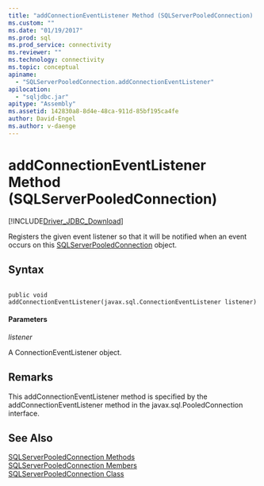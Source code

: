 ```yaml
---
title: "addConnectionEventListener Method (SQLServerPooledConnection) | Microsoft Docs"
ms.custom: ""
ms.date: "01/19/2017"
ms.prod: sql
ms.prod_service: connectivity
ms.reviewer: ""
ms.technology: connectivity
ms.topic: conceptual
apiname: 
  - "SQLServerPooledConnection.addConnectionEventListener"
apilocation: 
  - "sqljdbc.jar"
apitype: "Assembly"
ms.assetid: 142830a8-8d4e-48ca-911d-85bf195ca4fe
author: David-Engel
ms.author: v-daenge
---
```

# addConnectionEventListener Method (SQLServerPooledConnection)
[!INCLUDE[Driver_JDBC_Download](../../../includes/driver_jdbc_download.md)]

  Registers the given event listener so that it will be notified when an event occurs on this [SQLServerPooledConnection](../../../connect/jdbc/reference/sqlserverpooledconnection-class.md) object.  
  
## Syntax  
  
```  
  
public void addConnectionEventListener(javax.sql.ConnectionEventListener listener)  
```  
  
#### Parameters  
 *listener*  
  
 A ConnectionEventListener object.  
  
## Remarks  
 This addConnectionEventListener method is specified by the addConnectionEventListener method in the javax.sql.PooledConnection interface.  
  
## See Also  
 [SQLServerPooledConnection Methods](../../../connect/jdbc/reference/sqlserverpooledconnection-methods.md)   
 [SQLServerPooledConnection Members](../../../connect/jdbc/reference/sqlserverpooledconnection-members.md)   
 [SQLServerPooledConnection Class](../../../connect/jdbc/reference/sqlserverpooledconnection-class.md)  
  
  

